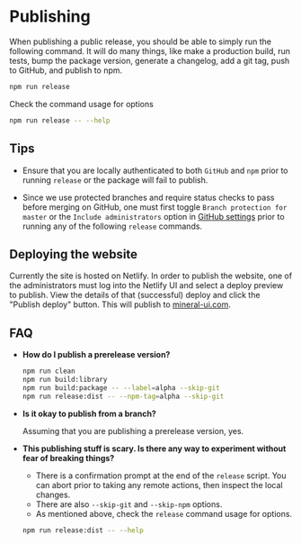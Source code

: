 # Publishing

When publishing a public release, you should be able to simply run the following command.  It will do many things, like make a production build, run tests, bump the package version, generate a changelog, add a git tag, push to GitHub, and publish to npm.

```sh
npm run release
```

Check the command usage for options

```sh
npm run release -- --help
```

## Tips

* Ensure that you are locally authenticated to both `GitHub` and `npm` prior to running `release` or the package will fail to publish.

* Since we use protected branches and require status checks to pass before merging on GitHub, one must first toggle `Branch protection for master` or the `Include administrators` option in [GitHub settings](https://github.com/mineral-ui/mineral-ui/settings/branches/master) prior to running any of the following `release` commands.

## Deploying the website

Currently the site is hosted on Netlify. In order to publish the website, one of the administrators must log into the Netlify UI and select a deploy preview to publish. View the details of that (successful) deploy and click the "Publish deploy" button. This will publish to [mineral-ui.com](https://mineral-ui.com).

## FAQ

* __How do I publish a prerelease version?__

  ```sh
  npm run clean
  npm run build:library
  npm run build:package -- --label=alpha --skip-git
  npm run release:dist -- --npm-tag=alpha --skip-git
  ```

* __Is it okay to publish from a branch?__

    Assuming that you are publishing a prerelease version, yes.

* __This publishing stuff is scary.  Is there any way to experiment without fear of breaking things?__

    * There is a confirmation prompt at the end of the `release` script.  You can abort prior to taking any remote actions, then inspect the local changes.
    * There are also `--skip-git` and `--skip-npm` options.
    * As mentioned above, check the `release` command usage for options.

    ```sh
    npm run release:dist -- --help
    ```
